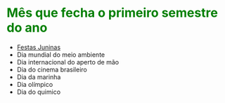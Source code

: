 <html>
  <head>
  <style>
   body{
    background-image: url("http://anglobauru.com.br/wp-content/uploads/2017/06/bigstock-146831618.jpg");
    background-attachment: scroll;
    h1 {color: green};
    ul {list-style-color : white};
    }
  </style>
  </head>
  
  <body>
  <h1>Mês que fecha o primeiro semestre do ano</h1>
  <ul>
    <li><a href="https://www.festajunina.com.br/festa-junina/">Festas Juninas</a></li>
    <li>Dia mundial do meio ambiente</li>
    <li>Dia internacional do aperto de mão</li>
    <li>Dia do cinema brasileiro</li>
    <li>Dia da marinha</li>
    <li>Dia olímpico</li>
    <li>Dia do quimico</li>
  </ul>
  </body>
</html>
  
